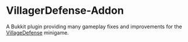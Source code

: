# VillagerDefense-Addon

A Bukkit plugin providing many gameplay fixes and improvements for the [VillageDefense](https://github.com/Plugily-Projects/Village_Defense) minigame.
